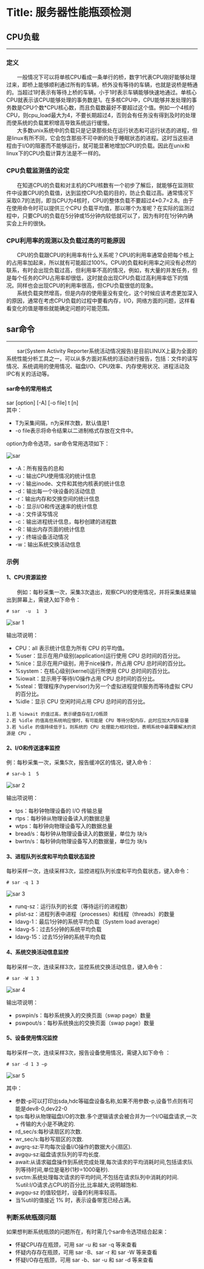# Title: 服务器性能瓶颈检测


## CPU负载
---------------
### 定义

&emsp;&emsp;一般情况下可以将单核CPU看成一条单行的桥，数字1代表CPU刚好能够处理过来，即桥上能够顺利通过所有的车辆，桥外没有等待的车辆，也就是说桥是畅通的。当超过1时表示有等待上桥的车辆，小于1时表示车辆能够快速地通过。单核心CPU就表示该CPU能够处理的事务数是1。在多核CPU中，CPU能够并发处理的事务数是CPU个数*CPU核心数，而且负载数最好不要超过这个值。例如一个4核的CPU，则cpu_load最大为4，不要长期超过4，否则会有任务没有得到及时的处理而使系统的负载累积增高导致系统运行缓慢。  
&emsp;&emsp;大多数unix系统中的负载只是记录那些处在运行状态和可运行状态的进程，但是linux有所不同，它会包含那些不可中断的处于睡眠状态的进程。这时当这些进程由于I/O的阻塞而不能够运行，就可能显著地增加CPU的负载。因此在unix和linux下的CPU负载计算方法是不一样的。

### CPU负载监测值的设定


&emsp;&emsp;在知道CPU的负载和对主机的CPU核数有一个初步了解后，就能够在监测软件中设置CPU的负载值，达到监控CPU负载的目的，防止负载过高。通常情况下采取0.7的法则，即当CPU为4核时，CPU的整体负载不要超过4*0.7=2.8。由于在使用命令时可以提供三个CPU 负载平均值，那以哪个为准呢？在实际的监测过程中，只要CPU的负载在5分钟或15分钟内较低就可以了，因为有时在1分钟内确实会上升的很快。

### CPU利用率的观测以及负载过高的可能原因

&emsp;&emsp;CPU的负载跟CPU的利用率有什么关系呢？CPU的利用率通常会把每个核上的占用率加起来，所以就有可能超过100%。CPU的负载和利用率之间没有必然的联系，有时会出现负载过高，但利用率不高的情况，例如，有大量的并发任务，但是每个任务的CPU占用率却很低，这时就会出现CPU负载过高利用率低下的情况。同样也会出现CPU的利用率很高，但CPU负载很低的现象。  
&emsp;&emsp;系统负载突然增高，但是内存的使用量没有变化，这个时候应该考虑更加深入的原因，通常在考虑CPU负载的过程中要看内存，I/O，网络方面的问题，这样看看变化的值是哪些就能确定问题的可能范围。

## sar命令
------------

&emsp;&emsp;sar(System Activity Reporter系统活动情况报告)是目前LINUX上最为全面的系统性能分析工具之一，可以从多方面对系统的活动进行报告，包括：文件的读写情况、系统调用的使用情况、磁盘I/O、CPU效率、内存使用状况、进程活动及IPC有关的活动等。

#### sar命令的常用格式

sar [option]  [-A]  [-o file]  t  [n]  
其中：  
+ T为采集间隔，n为采样次数，默认值是1  
+  -o file表示将命令结果以二进制格式存放在文件中。 
    
option为命令选项，sar命令常用选项如下：
  
![sar](images/sar.png)

+ -A：所有报告的总和
+ -u：输出CPU使用情况的统计信息
+ -v：输出inode、文件和其他内核表的统计信息
+ -d：输出每一个块设备的活动信息
+ -r：输出内存和交换空间的统计信息
+ -b：显示I/O和传送速率的统计信息
+ -a：文件读写情况
+ -c：输出进程统计信息，每秒创建的进程数
+ -R：输出内存页面的统计信息
+ -y：终端设备活动情况
+ -w：输出系统交换活动信息

### 示例

#### 1、CPU资源监控

&emsp;&emsp;例如：每秒采集一次，采集3次退出，观察CPU的使用情况，并将采集结果输出到屏幕上，需键入如下命令：
```shell
# sar  -u  1  3
```
![sar 1](images/sar-1.png)

输出项说明：  
+ CPU：all 表示统计信息为所有 CPU 的平均值。
+ %user：显示在用户级别(application)运行使用 CPU 总时间的百分比。
+ %nice：显示在用户级别，用于nice操作，所占用 CPU 总时间的百分比。
+ %system：在核心级别(kernel)运行所使用 CPU 总时间的百分比。
+ %iowait：显示用于等待I/O操作占用 CPU 总时间的百分比。
+ %steal：管理程序(hypervisor)为另一个虚拟进程提供服务而等待虚拟 CPU 的百分比。
+ %idle：显示 CPU 空闲时间占用 CPU 总时间的百分比。

`1.若 %iowait 的值过高，表示硬盘存在I/O瓶颈`  
`2.若 %idle 的值高但系统响应慢时，有可能是 CPU 等待分配内存，此时应加大内存容量`  
`3.若 %idle 的值持续低于1，则系统的 CPU 处理能力相对较低，表明系统中最需要解决的资源是 CPU 。`  
  
#### 2、I/O和传送速率监控

例：每秒采集一次，采集5次，报告缓冲区的情况，键入命令：  

```shell
# sar–b 1  5
```

![sar 2](images/sar-2.png)

输出项说明：  
+ tps：每秒钟物理设备的 I/O 传输总量
+ rtps：每秒钟从物理设备读入的数据总量
+ wtps：每秒钟向物理设备写入的数据总量
+ bread/s：每秒钟从物理设备读入的数据量，单位为 块/s
+ bwrtn/s：每秒钟向物理设备写入的数据量，单位为 块/s

#### 3、进程队列长度和平均负载状态监控

每秒采样一次，连续采样3次，监控进程队列长度和平均负载状态，键入命令：  
```shell
# sar -q 1 3
```
![sar 3](images/sar-3.png)

+ runq-sz：运行队列的长度（等待运行的进程数）
+ plist-sz：进程列表中进程（processes）和线程（threads）的数量
+ ldavg-1：最后1分钟的系统平均负载（System load average）
+ ldavg-5：过去5分钟的系统平均负载
+ ldavg-15：过去15分钟的系统平均负载

#### 4、系统交换活动信息监控

每秒采样一次，连续采样3次，监控系统交换活动信息，键入命令：  
```shell
# sar -W 1 3
```
![sar 4](images/sar-4.png)

输出项说明：  
+ pswpin/s：每秒系统换入的交换页面（swap page）数量
+ pswpout/s：每秒系统换出的交换页面（swap page）数量

#### 5、设备使用情况监控

每秒采样一次，连续采样3次，报告设备使用情况，需键入如下命令 ：  
```shell
# sar -d 1 3 –p
```
![sar 5](images/sar-5.png)

其中：  
+ 参数-p可以打印出sda,hdc等磁盘设备名称,如果不用参数-p,设备节点则有可能是dev8-0,dev22-0
+ tps:每秒从物理磁盘I/O的次数.多个逻辑请求会被合并为一个I/O磁盘请求,一次+ 传输的大小是不确定的.
+ rd_sec/s:每秒读扇区的次数.
+ wr_sec/s:每秒写扇区的次数.
+ avgrq-sz:平均每次设备I/O操作的数据大小(扇区).
+ avgqu-sz:磁盘请求队列的平均长度.
+ await:从请求磁盘操作到系统完成处理,每次请求的平均消耗时间,包括请求队列等待时间,单位是毫秒(1秒=1000毫秒).
+ svctm:系统处理每次请求的平均时间,不包括在请求队列中消耗的时间.
%util:I/O请求占CPU的百分比,比率越大,说明越饱和.
+  avgqu-sz 的值较低时，设备的利用率较高。
+  当%util的值接近 1% 时，表示设备带宽已经占满。

### 判断系统瓶颈问题

如果想判断系统瓶颈的问题所在，有时需几个sar命令选项结合起来：  
+ 怀疑CPU存在瓶颈，可用 sar -u 和 sar -q 等来查看
+ 怀疑内存存在瓶颈，可用 sar -B、sar -r 和 sar -W 等来查看
+ 怀疑I/O存在瓶颈，可用 sar -b、sar -u 和 sar -d 等来查看

